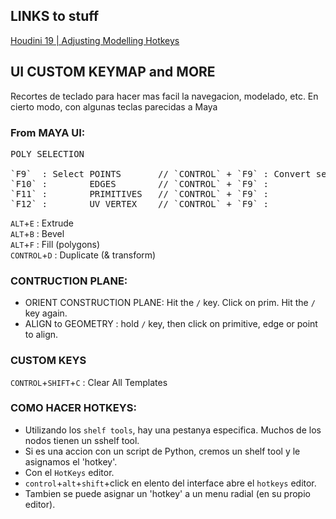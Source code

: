 ## LINKS to stuff

[Houdini 19 | Adjusting Modelling Hotkeys](https://www.youtube.com/watch?v=d1PIlA6_KmM)


## UI CUSTOM KEYMAP and MORE   

Recortes de teclado para hacer mas facil la navegacion, modelado, etc. En cierto modo, con algunas teclas parecidas a Maya

### From MAYA UI:
<pre>
POLY SELECTION
  
`F9`  : Select POINTS       // `CONTROL` + `F9` : Convert selection to POINTS   
`F10` :        EDGES        // `CONTROL` + `F9` :                      EDGES   
`F11` :        PRIMITIVES   // `CONTROL` + `F9` :                      PRIMITIVES   
`F12` :        UV VERTEX    // `CONTROL` + `F9` :                      VERTEX   
</pre>

`ALT`+`E` : Extrude   
`ALT`+`B` : Bevel   
`ALT`+`F` : Fill (polygons)   
`CONTROL`+`D` : Duplicate (& transform)   

### CONTRUCTION PLANE:

- ORIENT CONSTRUCTION PLANE: Hit the `/` key. Click on prim. Hit the `/` key again. 
- ALIGN to GEOMETRY : hold `/` key, then click on primitive, edge or point to align.

### CUSTOM KEYS

`CONTROL`+`SHIFT`+`C` : Clear All Templates    


### COMO HACER HOTKEYS:   

- Utilizando los `shelf tools`, hay una pestanya especifica. Muchos de los nodos tienen un sshelf tool.
- Si es una accion con un script de Python, cremos un shelf tool y le asignamos el 'hotkey'.
- Con el `HotKeys` editor.
-  `control`+`alt`+`shift`+click en elento del interface abre el `hotkeys` editor.
- Tambien se puede asignar un 'hotkey' a un menu radial (en su propio editor).
